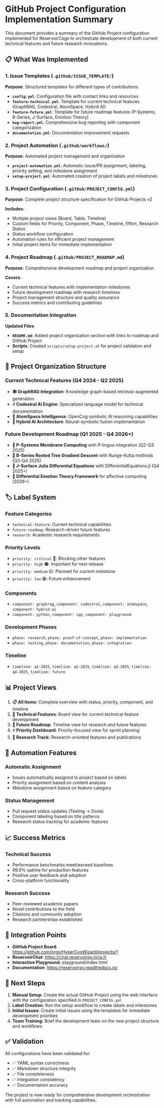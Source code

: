 # GitHub Project Configuration Implementation Summary

This document provides a summary of the GitHub Project configuration implemented for ReservoirCogs to orchestrate development of both current technical features and future research innovations.

## 📋 What Was Implemented

### 1. Issue Templates (`.github/ISSUE_TEMPLATE/`)

**Purpose**: Structured templates for different types of contributions

- **`config.yml`**: Configuration file with contact links and resources
- **`feature-technical.yml`**: Template for current technical features (GraphRAG, Codestral, AtomSpace, Hybrid AI)
- **`feature-future.yml`**: Template for future roadmap features (P-Systems, B-Series, J-Surface, Emotion Theory)
- **`bug-report.yml`**: Comprehensive bug reporting with component categorization
- **`documentation.yml`**: Documentation improvement requests

### 2. Project Automation (`.github/workflows/`)

**Purpose**: Automated project management and organization

- **`project-automation.yml`**: Automatic issue/PR assignment, labeling, priority setting, and milestone assignment
- **`setup-project.yml`**: Automated creation of project labels and milestones

### 3. Project Configuration (`.github/PROJECT_CONFIG.yml`)

**Purpose**: Complete project structure specification for GitHub Projects v2

**Includes**:
- Multiple project views (Board, Table, Timeline)
- Custom fields for Priority, Component, Phase, Timeline, Effort, Research Status
- Status workflow configuration
- Automation rules for efficient project management
- Initial project items for immediate implementation

### 4. Project Roadmap (`.github/PROJECT_ROADMAP.md`)

**Purpose**: Comprehensive development roadmap and project organization

**Covers**:
- Current technical features with implementation milestones
- Future development roadmap with research timelines
- Project management structure and quality assurance
- Success metrics and contributing guidelines

### 5. Documentation Integration

**Updated Files**:
- **`README.md`**: Added project organization section with links to roadmap and GitHub Project
- **Scripts**: Created `scripts/setup-project.sh` for project validation and setup

## 🎯 Project Organization Structure

### Current Technical Features (Q4 2024 - Q2 2025)
- **🕸️ GraphRAG Integration**: Knowledge graph-based retrieval-augmented generation
- **⚡ Codestral AI Engine**: Specialized language model for technical documentation
- **🧠 AtomSpace Intelligence**: OpenCog symbolic AI reasoning capabilities
- **🔮 Hybrid AI Architecture**: Neural-symbolic fusion implementation

### Future Development Roadmap (Q1 2025 - Q4 2026+)
- **🧬 P-Systems Membrane Computing** with P-lingua integration (Q2-Q3 2025)
- **🌳 B-Series Rooted Tree Gradient Descent** with Runge-Kutta methods (Q3-Q4 2025)
- **💎 J-Surface Julia Differential Equations** with DifferentialEquations.jl (Q4 2025+)
- **💝 Differential Emotion Theory Framework** for affective computing (2026+)

## 🏷️ Label System

### Feature Categories
- `technical-feature`: Current technical capabilities
- `future-roadmap`: Research-driven future features
- `research`: Academic research requirements

### Priority Levels
- `priority: critical` 🔴: Blocking other features
- `priority: high` 🟠: Important for next release
- `priority: medium` 🟡: Planned for current milestone
- `priority: low` 🟢: Future enhancement

### Components
- `component: graphrag`, `component: codestral`, `component: atomspace`, `component: hybrid-ai`
- `component: python`, `component: cpp`, `component: playground`

### Development Phases
- `phase: research`, `phase: proof-of-concept`, `phase: implementation`
- `phase: testing`, `phase: documentation`, `phase: integration`

### Timeline
- `timeline: q1-2025`, `timeline: q2-2025`, `timeline: q3-2025`, `timeline: q4-2025`, `timeline: future`

## 📊 Project Views

1. **📋 All Items**: Complete overview with status, priority, component, and timeline
2. **🔧 Technical Features**: Board view for current technical feature development
3. **🚀 Future Roadmap**: Timeline view for research and future features
4. **⚡ Priority Dashboard**: Priority-focused view for sprint planning
5. **🧬 Research Track**: Research-oriented features and publications

## 🤖 Automation Features

### Automatic Assignment
- Issues automatically assigned to project based on labels
- Priority assignment based on content analysis
- Milestone assignment based on feature category

### Status Management
- Pull request status updates (Testing → Done)
- Component labeling based on title patterns
- Research status tracking for academic features

## 📈 Success Metrics

### Technical Success
- Performance benchmarks meet/exceed baselines
- 99.9% uptime for production features
- Positive user feedback and adoption
- Cross-platform functionality

### Research Success
- Peer-reviewed academic papers
- Novel contributions to the field
- Citations and community adoption
- Research partnerships established

## 🔗 Integration Points

- **GitHub Project Board**: https://github.com/orgs/HyperCogWizard/projects/1
- **ReservoirChat**: https://chat.reservoirpy.inria.fr
- **Interactive Playground**: playground/index.html
- **Documentation**: https://reservoirpy.readthedocs.io/

## 🚀 Next Steps

1. **Manual Setup**: Create the actual GitHub Project using the web interface with the configuration specified in `PROJECT_CONFIG.yml`
2. **Label Creation**: Run the setup workflow to create labels and milestones
3. **Initial Issues**: Create initial issues using the templates for immediate development priorities
4. **Team Training**: Brief the development team on the new project structure and workflows

## ✅ Validation

All configurations have been validated for:
- ✅ YAML syntax correctness
- ✅ Markdown structure integrity
- ✅ File completeness
- ✅ Integration consistency
- ✅ Documentation accuracy

The project is now ready for comprehensive development orchestration with full automation and tracking capabilities.